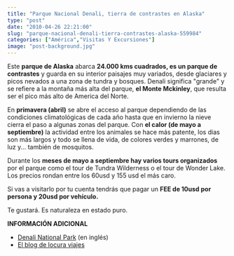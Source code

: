 ```yaml
---
title: "Parque Nacional Denali, tierra de contrastes en Alaska"
type: "post"
date: "2010-04-26 22:21:00"
slug: "parque-nacional-denali-tierra-contrastes-alaska-559984"
categories: ["América","Visitas Y Excursiones"]
image: "post-background.jpg"
---
```


[](/wp-content/uploads/2010/04/559984-241605.jpg)

Este **parque de Alaska** abarca **24.000 kms cuadrados, es un parque de contrastes** y guarda en su interior paisajes muy variados, desde glaciares y picos nevados a una zona de tundra y bosques. Denali significa "grande" y se refiere a la montaña más alta del parque, **el Monte Mckinley**, que resulta ser el pico más alto de America del Norte.

En **primavera (abril)**  se abre el acceso al parque dependiendo de las condiciones climatológicas de cada año hasta que en invierno la nieve cierra el paso a algunas zonas del parque. Con **el calor (de mayo a** **septiembre)** la actividad entre los animales se hace más patente, los dias son más largos y todo se llena de vida, de colores verdes y marrones, de luz y... también de mosquitos.

Durante los **meses de mayo a septiembre hay varios tours organizados** por el parque como el tour de Tundra Wilderness o el tour de Wonder Lake. Los precios rondan entre los 60usd y 155 usd el más caro.

Si vas a visitarlo por tu cuenta tendrás que pagar un **FEE de 10usd por persona y 20usd por vehículo.**

Te gustará. Es naturaleza en estado puro.

**INFORMACIÓN ADICIONAL**

- [Denali National Park](http://www.denali.national-park.com/) (en inglés)
- [El blog de locura viajes](http://locuraviajes.com/blog/parque-nacional-denali-todos-los-colores-de-alaska/)